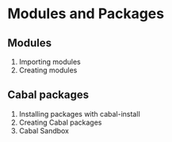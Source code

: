# Modules and Packages

## Modules

1. Importing modules
2. Creating modules

## Cabal packages

1. Installing packages with cabal-install
2. Creating Cabal packages
3. Cabal Sandbox
